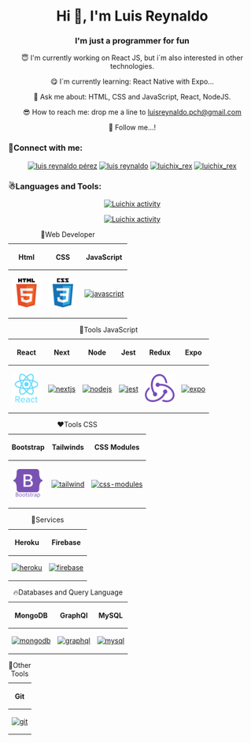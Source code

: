 <h1 align="center">Hi 👋, I'm Luis Reynaldo</h1>
<h3 align="center">I'm just a programmer for fun</h3>

<p align="center"> 😇 I'm currently working on React JS, but i´m also interested in other technologies.</p>
<p align="center"> 😋 I´m currently learning: React Native with Expo... </p>
<p align="center"> 🤯 Ask me about: HTML, CSS and JavaScript, React, NodeJS. </p>
<p align="center"> 😎 How to reach me: drop me a line to <a href="mailto:luichix.rex@gmail.com" target="_blank" rel="noreferrer">luisreynaldo.pch@gmail.com</a> </p>
<p align="center"> 🥺 Follow me...!</p>


<h3 align="left">🌟Connect with me:</h3>
<p align="center">
<a href="https://linkedin.com/in/luisreynaldopch" target="blank"><img align="center" src="https://raw.githubusercontent.com/rahuldkjain/github-profile-readme-generator/master/src/images/icons/Social/linked-in-alt.svg" alt="luis reynaldo pérez" height="30" width="40" /></a>
<a href="https://www.facebook.com/luisreynaldo.perezchavez" target="blank"><img align="center" src="https://raw.githubusercontent.com/rahuldkjain/github-profile-readme-generator/master/src/images/icons/Social/facebook.svg" alt="luis reynaldo" height="30" width="40" /></a>
<a href="https://www.instagram.com/luichix.rex" target="blank"><img align="center" src="https://raw.githubusercontent.com/rahuldkjain/github-profile-readme-generator/master/src/images/icons/Social/instagram.svg" alt="luichix_rex" height="30" width="40" /></a>
 <a href="https://twitter.com/luichix_rex" target="blank"><img align="center" src="https://raw.githubusercontent.com/rahuldkjain/github-profile-readme-generator/master/src/images/icons/Social/twitter.svg" alt="luichix_rex" height="30" width="40" /></a>
</p>

<h3 align="left">☃Languages and Tools:</h3>


<p align="center">
 <a href="https://github.com/anuraghazra/github-readme-stats" title="Go to Source">
  <img src="https://github-readme-stats.vercel.app/api?username=Luichix&count_private=true&show_icons=true&theme=radical" alt="Luichix activity"/>
 </a>
</p>

<p align="center">
 <a href="https://github.com/anuraghazra/github-readme-stats" title="Go to Source">
  <img src="https://github-readme-stats.vercel.app/api/top-langs/?username=Luichix&layout=compact&theme=radical" alt="Luichix activity"/>
 </a>
</p>

<div align="center" >
        <table>
         <caption>🚀Web Developer</caption>
          <thead>
            <tr>
             <th ><p align="center">Html</p></th>
             <th ><p align="center">CSS</p></th>
             <th ><p align="center">JavaScript</p></th>
            </tr>
          </thead>
          <tbody>
            <tr>
              <td>
                <p align="center">
                  <a
                    href="https://www.w3.org/html/"
                    target="_blank"
                    rel="noreferrer"
                  >
                    <img
                      src="https://raw.githubusercontent.com/devicons/devicon/master/icons/html5/html5-original-wordmark.svg"
                      alt="html5"
                      width="60"
                      height="60"
                    />
                  </a>
                </p>
             </td>
             <td>
               <p align="center">
                 <a
                   href="https://www.w3schools.com/css/"
                   target="_blank"
                   rel="noreferrer"
                 >
                   <img
                     src="https://raw.githubusercontent.com/devicons/devicon/master/icons/css3/css3-original-wordmark.svg"
                     alt="css3"
                     width="60"
                     height="60"
                   />
               </a>
            </p>
         </td>
         <td>
        <p align="center">
          <a
            href="https://developer.mozilla.org/en-US/docs/Web/JavaScript"
            target="_blank"
            rel="noreferrer"
          >
            <img
              src="https://logospng.org/download/javascript/logo-javascript-icon-256.png"
              alt="javascript"
              width="60"
              height="60"
            />
          </a>
        </p>
      </td>
            </tr>
          </tbody>
        </table>
 </div>
 
 <div align="center" >
        <table>
         <caption>📌Tools JavaScript</caption>
          <thead>
            <tr>
             <th ><p align="center">React</p></th>
             <th ><p align="center">Next</p></th>
             <th ><p align="center">Node</p></th>
             <th ><p align="center">Jest</p></th>
             <th><p align="center">Redux</p></th>
             <th><p align="center">Expo</p></th>
            </tr>
          </thead>
          <tbody>
            <tr>
              <td>
                <p align="center">
                  <a
                    href="https://reactjs.org/"
                    target="_blank"
                    rel="noreferrer"
                  >
                    <img
                      src="https://raw.githubusercontent.com/devicons/devicon/master/icons/react/react-original-wordmark.svg"
                      alt="reactjs"
                      width="60"
                      height="60"
                    />
                  </a>
                </p>
             </td>
             <td>
               <p align="center">
                 <a
                   href="https://nextjs.org/"
                   target="_blank"
                   rel="noreferrer"
                 >
                   <img
                     src="https://media.graphassets.com/VKHHNvEETYqZRkqgjybc"
                     alt="nextjs"
                     width="60"
                     height="60"
                   />
               </a>
            </p>
         </td>
         <td>
        <p align="center">
          <a
            href="https://nodejs.org/es/"
            target="_blank"
            rel="noreferrer"
          >
            <img
              src="https://assets.zabbix.com/img/brands/nodejs.svg"
              alt="nodejs"
              width="60"
              height="60"
            />
          </a>
        </p>
      </td>
                         <td>
              <p align="center">
                <a href="https://jestjs.io" target="_blank" rel="noreferrer">
                  <img
                    src="https://www.vectorlogo.zone/logos/jestjsio/jestjsio-icon.svg"
                    alt="jest"
                    width="60"
                    height="60"
                  />
                </a>
              </p>
            </td>
                         <td>
              <p align="center">
                <a href="https://redux.js.org" target="_blank" rel="noreferrer">
                  <img
                    src="https://raw.githubusercontent.com/devicons/devicon/master/icons/redux/redux-original.svg"
                    alt="redux"
                    width="60"
                    height="60"
                  />
                </a>
              </p>
            </td>
            <td>
                <p align="center">
                  <a
                    href="https://expo.dev/"
                    target="_blank"
                    rel="noreferrer"
                  >
                    <img
                      src="https://static.expo.dev/static/brand/square-512x512.png"
                      alt="expo"
                      width="60"
                      height="60"
                    />
                  </a>
                </p>
             </td>
            </tr>
          </tbody>
        </table>
 </div>
 
  <div align="center" >
        <table>
         <caption>❤️Tools CSS</caption>
          <thead>
            <tr>
             <th ><p align="center">Bootstrap</p></th>
             <th ><p align="center">Tailwinds</p></th>
             <th ><p align="center">CSS Modules</p></th>
            </tr>
          </thead>
          <tbody>
            <tr>
              <td>
                <p align="center">
                  <a
                    href="https://getbootstrap.com"
                    target="_blank"
                    rel="noreferrer"
                  >
                    <img
                      src="https://raw.githubusercontent.com/devicons/devicon/master/icons/bootstrap/bootstrap-plain-wordmark.svg"
                      alt="bootstrap"
                      width="60"
                      height="60"
                    />
                  </a>
                </p>
             </td>
             <td>
               <p align="center">
                 <a
                   href="https://tailwindcss.com/"
                   target="_blank"
                   rel="noreferrer"
                 >
                   <img
                    src="https://www.vectorlogo.zone/logos/tailwindcss/tailwindcss-icon.svg"
                    alt="tailwind"
                    width="60"
                    height="60"
                  />
               </a>
            </p>
         </td>
         <td>
        <p align="center">
          <a
            href="https://css-tricks.com/css-modules-part-1-need/"
            target="_blank"
            rel="noreferrer"
          >
            <img
              src="https://preview.redd.it/3vr72d9jitw21.png?auto=webp&s=0120db9853d75eab502d4110b888c2a2c07d9569"
              alt="css-modules"
              width="60"
              height="60"
            />
          </a>
        </p>
      </td>
            </tr>
          </tbody>
        </table>
 </div>
     <div align="center">
      <table>
        <caption>🔫Services</caption>
        <thead>
          <tr>
            <th>
              <p align="center">Heroku</p>
            </th>
            <th>
              <p align="center">Firebase</p>
            </th>
          </tr>
        </thead>
        <tbody>
          <tr>
            <td>
              <p align="center">
                <a href="https://heroku.com" target="_blank" rel="noreferrer">
                  <img
                    src="https://www.vectorlogo.zone/logos/heroku/heroku-icon.svg"
                    alt="heroku"
                    width="60"
                    height="60"
                  />
                </a>
              </p>
            </td>
            <td>
              <p align="center">
                <a
                  href="https://firebase.google.com/"
                  target="_blank"
                  rel="noreferrer"
                >
                  <img
                    src="https://www.vectorlogo.zone/logos/firebase/firebase-icon.svg"
                    alt="firebase"
                    width="60"
                    height="60"
                  />
                </a>
              </p>
            </td>
          </tr>
        </tbody>
      </table>
    </div>
 <div align="center" >
        <table>
         <caption>🔥Databases and Query Language</caption>
          <thead>
            <tr>
             <th ><p align="center">MongoDB</p></th>
             <th><p align="center">GraphQl</p></th>
             <th ><p align="center">MySQL</p></th>
            </tr>
          </thead>
          <tbody>
            <tr>
              <td>
                <p align="center">
                  <a href="https://www.mongodb.com/" target="_blank" rel="noreferrer">
          <img
            src="https://pbs.twimg.com/media/Eu2KSCBWYAQDUk3.png"
            alt="mongodb"
            width="35"
            height="60"
          />
        </a>
                </p>
             </td>
                         <td>
              <p align="center">
                <a href="https://graphql.org" target="_blank" rel="noreferrer">
                  <img
                    src="https://www.vectorlogo.zone/logos/graphql/graphql-icon.svg"
                    alt="graphql"
                    width="60"
                    height="60"
                  />
                </a>
              </p>
            </td>
             <td>
               <p align="center">
                        <a href="https://www.mysql.com/" target="_blank" rel="noreferrer">
          <img
            src="https://www.freepnglogos.com/uploads/logo-mysql-png/logo-mysql-mysql-logo-png-images-are-download-crazypng-21.png"
            alt="mysql"
            width="60"
            height="60"
          />
        </a> 
            </p>
         </td>
            </tr>
          </tbody>
        </table>
 </div>
 
  <div align="center">
      <table>
        <caption>🎁Other Tools</caption>
        <thead>
          <tr>
            <th>
              <p align="center">Git</p>
            </th>
          </tr>
        </thead>
        <tbody>
          <tr>
            <td>
              <p align="center">
                <a href="https://git-scm.com/" target="_blank" rel="noreferrer">
                  <img
                    src="https://www.vectorlogo.zone/logos/git-scm/git-scm-icon.svg"
                    alt="git"
                    width="60"
                    height="60"
                  />
                </a>
              </p>
            </td>
          </tr>
        </tbody>
      </table>
    </div>




